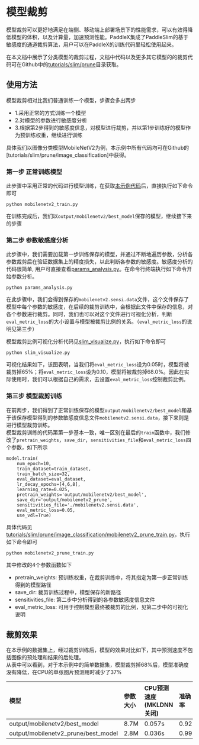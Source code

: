 # 模型裁剪

模型裁剪可以更好地满足在端侧、移动端上部署场景下的性能需求，可以有效得降低模型的体积，以及计算量，加速预测性能。PaddleX集成了PaddleSlim的基于敏感度的通道裁剪算法，用户可以在PaddleX的训练代码里轻松使用起来。

在本文档中展示了分类模型的裁剪过程，文档中代码以及更多其它模型的的裁剪代码可在Github中的[tutorials/slim/prune](https://github.com/PaddlePaddle/PaddleX/tree/develop/tutorials/slim/prune)目录获取。


## 使用方法

模型裁剪相对比我们普通训练一个模型，步骤会多出两步

- 1.采用正常的方式训练一个模型  
- 2.对模型的参数进行敏感度分析
- 3.根据第2步得到的敏感度信息，对模型进行裁剪，并以第1步训练好的模型作为预训练权重，继续进行训练

具体我们以图像分类模型MobileNetV2为例，本示例中所有代码均可在Github的[tutorials/slim/prune/image_classification]中获得。

### 第一步 正常训练模型

此步骤中采用正常的代码进行模型训练，在获取[本示例代码](https://github.com/PaddlePaddle/PaddleX/tree/develop/tutorials/slim/prune/image_classification)后，直接执行如下命令即可
```
python mobilenetv2_train.py
```
在训练完成后，我们以`output/mobilenetv2/best_model`保存的模型，继续接下来的步骤


### 第二步 参数敏感度分析

此步骤中，我们需要加载第一步训练保存的模型，并通过不断地遍历参数，分析各参数裁剪后在验证数据集上的精度损失，以此判断各参数的敏感度。敏感度分析的代码很简单, 用户可直接查看[params_analysis.py](https://github.com/PaddlePaddle/PaddleX/tree/develop/tutorials/slim/prune/image_classification)。在命令行终端执行如下命令开始参数分析。
```
python params_analysis.py
```

在此步骤中，我们会得到保存的`mobilenetv2.sensi.data`文件，这个文件保存了模型中每个参数的敏感度，在后续的裁剪训练中，会根据此文件中保存的信息，对各个参数进行裁剪。同时，我们也可以对这个文件进行可视化分析，判断`eval_metric_loss`的大小设置与模型被裁剪比例的关系。（`eval_metric_loss`的说明见第三步）

模型裁剪比例可视化分析代码见[slim_visualize.py](https://github.com/PaddlePaddle/PaddleX/tree/develop/tutorials/slim/prune/image_classification)，执行如下命令即可
```
python slim_visualize.py
```
可视化结果如下，该图表明，当我们将`eval_metric_loss`设为0.05时，模型将被裁剪掉65%；将`eval_metric_loss`设为0.10，模型将被裁剪掉68.0%。因此在实际使用时，我们可以根据自己的需求，去设置`eval_metric_loss`控制裁剪比例。

### 第三步 模型裁剪训练

在前两步，我们得到了正常训练保存的模型`output/mobilenetv2/best_model`和基于该保存模型得到的参数敏感度信息文件`mobilenetv2.sensi.data`，接下来则是进行模型裁剪训练。  
模型裁剪训练的代码第第一步基本一致，唯一区别在最后的`train`函数中，我们修改了`pretrain_weights`，`save_dir`，`sensitivities_file`和`eval_metric_loss`四个参数，如下所示
```
model.train(
	num_epoch=10,
	train_dataset=train_dataset,
	train_batch_size=32,
	eval_dataset=eval_dataset,
	lr_decay_epochs=[4,6,8],
	learning_rate=0.025,
	pretrain_weights='output/mobilenetv2/best_model',
	save_dir='output/mobilenetv2_prune',
	sensitivities_file='./mobilenetv2.sensi.data',
	eval_metric_loss=0.05,
	use_vdl=True)
```
具体代码见[tutorials/slim/prune/image_classification/mobilenetv2_prune_train.py](https://github.com/PaddlePaddle/PaddleX/tree/develop/tutorials/slim/prune/image_classification)，执行如下命令即可
```
python mobilenetv2_prune_train.py
```
其中修改的4个参数函数如下
- pretrain_weights: 预训练权重，在裁剪训练中，将其指定为第一步正常训练得到的模型路径
- save_dir: 裁剪训练过程中，模型保存的新路径
- sensitivities_file: 第二步中分析得到的各参数敏感度信息文件
- eval_metric_loss: 可用于控制模型最终被裁剪的比例，见第二步中的可视化说明

## 裁剪效果

在本示例的数据集上，经过裁剪训练后，模型的效果对比如下，其中预测速度不包括图像的预处理和结果的后处理。  
从表中可以看到，对于本示例中的简单数据集，模型裁剪掉68%后，模型准确度没有降低，在CPU的单张图片预测用时减少了37%

| 模型 | 参数大小 | CPU预测速度(MKLDNN关闭) | 准确率 |
| :--- | :----- | :-------------------- | :--- |
| output/mobilenetv2/best_model | 8.7M | 0.057s | 0.92 | 
| output/mobilenetv2_prune/best_model | 2.8M | 0.036s | 0.99 |
